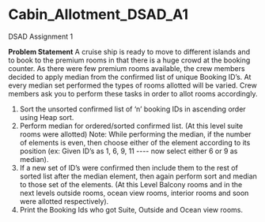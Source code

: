 # Cabin_Allotment_DSAD_A1
DSAD Assignment 1

**Problem Statement**
A cruise ship is ready to move to different islands and to book to the premium rooms in that there is a
huge crowd at the booking counter. As there were few premium rooms available, the crew
members decided to apply median from the confirmed list of unique Booking ID’s. At every
median set performed the types of rooms allotted will be varied.
Crew members ask you to perform these tasks in order to allot rooms accordingly.
1. Sort the unsorted confirmed list of ‘n’ booking IDs in ascending order using Heap sort.
2. Perform median for ordered/sorted confirmed list. (At this level suite rooms were allotted)
Note: While performing the median, if the number of elements is even, then choose either
of the element according to its position (ex: Given ID’s as 1, 6, 9, 11 ---- now select either
6 or 9 as median).
3. If a new set of ID’s were confirmed then include them to the rest of sorted list after the median
element, then again perform sort and median to those set of the elements. (At this Level
Balcony rooms and in the next levels outside rooms, ocean view rooms, interior rooms and
soon were allotted respectively).
4. Print the Booking Ids who got Suite, Outside and Ocean view rooms.
